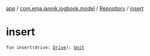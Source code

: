 [app](../../index.md) / [com.ema.jannik.logbook.model](../index.md) / [Repository](index.md) / [insert](./insert.md)

# insert

`fun insert(drive: `[`Drive`](../-drive/index.md)`): `[`Unit`](https://kotlinlang.org/api/latest/jvm/stdlib/kotlin/-unit/index.html)